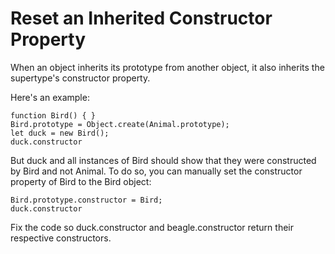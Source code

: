 # Reset an Inherited Constructor Property
When an object inherits its prototype from another object, it also inherits the supertype's constructor property.

Here's an example:
```
function Bird() { }
Bird.prototype = Object.create(Animal.prototype);
let duck = new Bird();
duck.constructor
```
But duck and all instances of Bird should show that they were constructed by Bird and not Animal. To do so, you can manually set the constructor property of Bird to the Bird object:
```
Bird.prototype.constructor = Bird;
duck.constructor
```
Fix the code so duck.constructor and beagle.constructor return their respective constructors.
